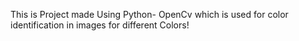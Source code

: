 This is Project made Using Python- OpenCv which is used for color identification in images for different Colors!
